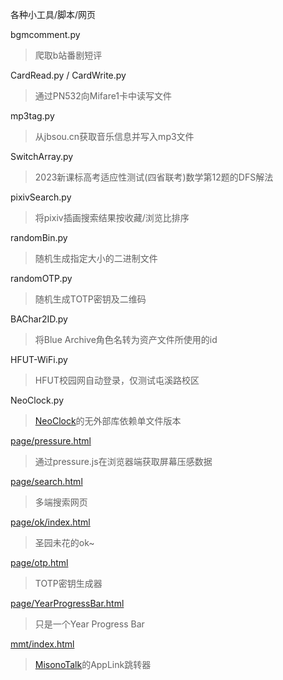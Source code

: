 各种小工具/脚本/网页

bgmcomment.py  
>爬取b站番剧短评

CardRead.py / CardWrite.py
>通过PN532向Mifare1卡中读写文件

mp3tag.py
>从jbsou.cn获取音乐信息并写入mp3文件

SwitchArray.py
>2023新课标高考适应性测试(四省联考)数学第12题的DFS解法

pixivSearch.py
>将pixiv插画搜索结果按收藏/浏览比排序

randomBin.py
>随机生成指定大小的二进制文件

randomOTP.py
>随机生成TOTP密钥及二维码

BAChar2ID.py
>将Blue Archive角色名转为资产文件所使用的id

HFUT-WiFi.py
>HFUT校园网自动登录，仅测试屯溪路校区

NeoClock.py
>[NeoClock](https://github.com/k96e/NeoClock)的无外部库依赖单文件版本

[page/pressure.html](https://k96e.github.io/misc/page/pressure.html)
>通过pressure.js在浏览器端获取屏幕压感数据

[page/search.html](https://k96e.github.io/misc/page/search.html)
>多端搜索网页

[page/ok/index.html](https://k96e.github.io/misc/page/ok/index.html)
>圣园未花的ok~

[page/otp.html](https://k96e.github.io/misc/page/otp.html)
>TOTP密钥生成器

[page/YearProgressBar.html](https://k96e.github.io/misc/page/YearProgressBar.html)
>只是一个Year Progress Bar

[mmt/index.html](https://k96e.github.io/misc/mmt)
>[MisonoTalk](https://github.com/k96e/MisonoTalk)的AppLink跳转器